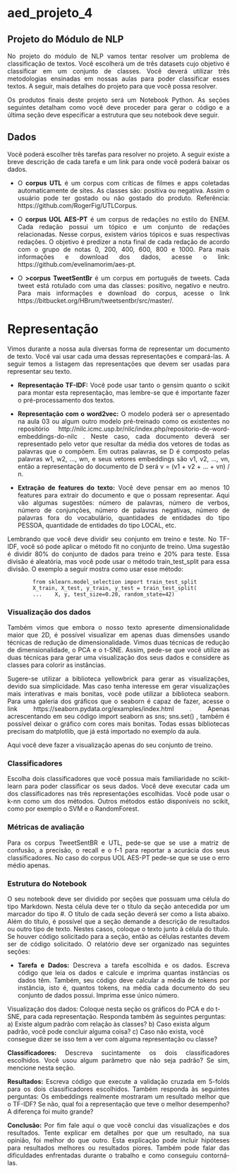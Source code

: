 # aed_projeto_4

## Projeto do Módulo de NLP

<p align='justify'>No projeto do módulo de NLP vamos tentar resolver um problema de classificação de textos. Você escolherá um de três datasets cujo objetivo é classificar em um conjunto de classes. Você deverá utilizar três metodologias ensinadas em nossas aulas para poder classificar esses textos. A seguir, mais detalhes do projeto para que você possa resolver.</p>

<p align='justify'> Os produtos finais deste projeto será um Notebook Python. As seções seguintes detalham como você deve proceder para gerar o código e a última seção deve especificar a estrutura que seu notebook deve seguir.</p>

## Dados

<p align='justify'>Você poderá escolher três tarefas para resolver no projeto. A seguir existe a breve descrição de cada tarefa e um link para onde você poderá baixar os dados.</p>

- <p align='justify'> O <b>corpus UTL</b> é um corpus com críticas de filmes e apps coletadas automaticamente de sites. As classes são: positiva ou negativa. Assim o usuário pode ter gostado ou não gostado do produto. Referência: https://github.com/RogerFig/UTLCorpus.</p>

- <p align='justify'>O <b>corpus UOL AES-PT</b> é um corpus de redações no estilo do ENEM. Cada redação possui um tópico e um conjunto de redações relacionadas. Nesse corpus, existem vários tópicos e suas respectivas redações. O objetivo é predizer a nota final de cada redação de acordo com o grupo de notas 0, 200, 400, 600, 800 e 1000. Para mais informações e download dos dados, acesse o link: https://github.com/evelinamorim/aes-pt.</p>

- <p align='justify'>O <b>>corpus TweetSentBr</b> é um corpus em português de tweets. Cada tweet está rotulado com uma das classes: positivo, negativo e neutro. Para mais informações e download do corpus, acesse o link https://bitbucket.org/HBrum/tweetsentbr/src/master/.</p>

# Representação

<p align='justify'>Vimos durante a nossa aula diversas forma de representar um documento de texto. Você vai usar cada uma dessas representações e compará-las. A seguir temos a listagem das representações que devem ser usadas para representar seu texto.</p>

- <p align='justify'><b>Representação TF-IDF:</b> Você pode usar tanto o gensim quanto o scikit para montar esta representação, mas lembre-se que é importante fazer o pré-processamento dos textos.</p>

- <p align='justify'><b>Representação com o word2vec:</b> O modelo poderá ser o apresentado na aula 03 ou algum outro modelo pré-treinado como os existentes no repositório http://nilc.icmc.usp.br/nilc/index.php/repositorio-de-word-embeddings-do-nilc . Neste caso, cada documento deverá ser representado pelo vetor que resultar da média dos vetores de todas as palavras que o compõem. Em outras palavras, se D é composto pelas palavras w1, w2, …, wn, e seus vetores embeddings são v1, v2, …, vn, então a representação do documento de D será v = (v1 + v2 + … + vn) / n.</p>

- <p align='justify'><b>Extração de features do texto:</b> Você deve pensar em ao menos 10 features para extrair do documento e que o possam representar. Aqui vão algumas sugestões: número de palavras, número de verbos, número de conjunções, número de palavras negativas, número de palavras fora do vocabulário, quantidades de entidades do tipo PESSOA, quantidade de entidades do tipo LOCAL, etc.</p>

<p align='justify'>Lembrando que você deve dividir seu conjunto em treino e teste. No TF-IDF, você só pode aplicar o método fit no conjunto de treino. Uma sugestão é dividir 80% do conjunto de dados para treino e 20% para teste. Essa divisão é aleatória, mas você pode usar o método train_test_split para essa divisão. O exemplo a seguir mostra como usar esse método:</p>

            from sklearn.model_selection import train_test_split
            X_train, X_test, y_train, y_test = train_test_split(
            ...    X, y, test_size=0.20, random_state=42)

### Visualização dos dados

<p align='justify'>Também vimos que embora o nosso texto apresente dimensionalidade maior que 2D, é possível visualizar em apenas duas dimensões usando técnicas de redução de dimensionalidade. Vimos duas técnicas de redução de dimensionalidade, o PCA e o t-SNE. Assim, pede-se que você utilize as duas técnicas para gerar uma visualização dos seus dados e considere as classes para colorir as instâncias.</p>

<p align='justify'>Sugere-se utilizar a biblioteca yellowbrick para gerar as visualizações, devido sua simplicidade. Mas caso tenha interesse em gerar visualizações mais interativas e mais bonitas, você pode utilizar a biblioteca seaborn. Para uma galeria dos gráficos que o seaborn é capaz de fazer, acesse o link https://seaborn.pydata.org/examples/index.html . Apenas acrescentando em seu código import seaborn as sns; sns.set() , também é possível deixar o gráfico com cores mais bonitas. Todas essas bibliotecas precisam do matplotlib, que já está importado no exemplo da aula.</p>

<p align='justify'>Aqui você deve fazer a visualização apenas do seu conjunto de treino.</p>

### Classificadores

<p align='justify'>Escolha dois classificadores que você possua mais familiaridade no scikit-learn para poder classificar os seus dados. Você deve executar cada um dos classificadores nas três representações escolhidas. Você pode usar o k-nn como um dos métodos. Outros métodos estão disponíveis no scikit, como por exemplo o SVM e o RandomForest.</p>

### Métricas de avaliação

<p align='justify'>Para os corpus TweetSentBR e UTL, pede-se que se use a matriz de confusão, a precisão, o recall e o f-1 para reportar a acurácia dos seus classificadores. No caso do corpus UOL AES-PT pede-se que se use o erro médio apenas.</p>


### Estrutura do Notebook

<p align='justify'>O seu notebook deve ser dividido por seções que possuam  uma célula do tipo Markdown. Nesta célula deve ter o título da seção antecedida por um marcador do tipo #. O título de cada seção deverá ser como a lista abaixo. Além do título, é possível que a seção demande a descrição de resultados ou outro tipo de texto. Nestes casos, coloque o texto junto à célula do título. Se houver código solicitado para a seção, então as células restantes devem ser de código solicitado.  
O relatório deve ser organizado nas seguintes seções:</p>

- <p align='justify'><b>Tarefa e Dados:</b> Descreva a tarefa escolhida e os dados. Escreva código que leia os dados e calcule e imprima quantas instâncias os dados têm. Também, seu código deve calcular a média de tokens por instância, isto é, quantos tokens, na média cada documento do seu conjunto de dados possui. Imprima esse único número.
Visualização dos dados: Coloque nesta seção os gráficos do PCA e do t-SNE, para cada representação. Responda também às seguintes perguntas: a) Existe algum padrão com relação às classes? b) Caso exista algum padrão, você pode concluir alguma coisa? c) Caso não exista, você consegue dizer se isso tem a ver com alguma representação ou classe?</p>

<p align='justify'><b>Classificadores:</b> Descreva sucintamente os dois classificadores escolhidos. Você usou algum parâmetro que não seja padrão? Se sim, mencione nesta seção.</p>

<p align='justify'><b>Resultados:</b> Escreva código que execute a validação cruzada em 5-folds para os dois classificadores escolhidos. Também responda às seguintes perguntas: Os embeddings realmente mostraram um resultado melhor que o TF-IDF? Se não, qual foi a representação que teve o melhor desempenho? A diferença foi muito grande?</p>

<p align='justify'><b>Conclusão:</b> Por fim fale aqui o que você conclui das visualizações e dos resultados. Tente explicar em detalhes por que um resultado, na sua opinião, foi melhor do que outro. Esta explicação pode incluir hipóteses para resultados melhores ou resultados piores. Também pode falar das dificuldades enfrentadas durante o trabalho e como conseguiu contorná-las.</p>
